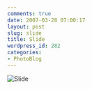 ```yaml
---
comments: true
date: 2007-03-28 07:00:17
layout: post
slug: slide
title: Slide
wordpress_id: 282
categories:
- PhotoBlog
---
```


![Slide](http://ryanfitzer.com/main/wp-content/uploads/2007/03/molds.jpg)
